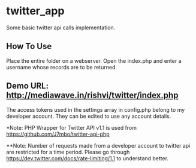 twitter_app
===========

Some basic twitter api calls implementation.

## How To Use
Place the entire folder on a webserver. Open the index.php and enter a username whose records are to be returned. 

## Demo URL: http://mediawave.in/rishvi/twitter/index.php

The access tokens used in the settings array in config.php belong to my developer account. They can be edited to use any account details. 

*Note: PHP Wrapper for Twitter API v1.1 is used from https://github.com/J7mbo/twitter-api-php

**Note: Number of requests made from a developer account to twitter api are restricted for a time period. Please go through https://dev.twitter.com/docs/rate-limiting/1.1 to understand better.
